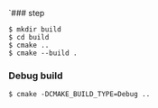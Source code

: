 `### step


	$ mkdir build
	$ cd build
	$ cmake ..
	$ cmake --build .

### Debug build

	$ cmake -DCMAKE_BUILD_TYPE=Debug ..

